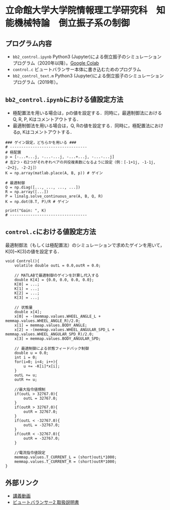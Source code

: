 # 立命館大学大学院情報理工学研究科　知能機械特論　倒立振子系の制御

## プログラム内容
- `bb2_control.ipynb` Python3 (Jupyter)による倒立振子のシミュレーションプログラム（2020年以降）。[Google Colab](https://colab.research.google.com/drive/1dfHT3Tn5mHuN4kQoALb1uVZLmnndbQBl?usp=sharing)
- `control.c` ビュートバランサー本体に書き込むためのプログラム
- `bb2_control_text.m` Python3 (Jupyter)による倒立振子のシミュレーションプログラム（2019年）。

## `bb2_control.ipynb`における値設定方法
- 極配置法を用いる場合は，pの値を設定する．同時に，最適制御法におけるQ, R, P, Kはコメントアウトする．
- 最適制御法を用いる場合は，Q, Rの値を設定する．同時に，極配置法におけるp, Kはコメントアウトする．
```
### ゲイン設定，どちらかを用いる ###
# ----------------------------------
# 極配置
p = [-...+...j, -...-...j, -...+...j, -...-...j]
# 左2つ・右2つがそれぞれペアの共役複素数になるように設定（例：[-1+1j, -1-1j, -2+2j, -2-2j]）
K = np.array(matlab.place(A, B, p)) # ゲイン

# 最適制御
Q = np.diag([..., ..., ..., ...])
R = np.array([...])
P = linalg.solve_continuous_are(A, B, Q, R)
K = np.dot(B.T, P)/R # ゲイン

print("Gain: ", K)
# ----------------------------------
```

## `control.c`における値設定方法
最適制御法（もしくは極配置法）のシミュレーションで求めたゲインを用いて，K[0]~K[3]の値を設定する．
```
void Control(){
	volatile double outL = 0.0,outR = 0.0;

	// MATLABで最適制御のゲインを計算し代入する
	double K[4] = {0.0, 0.0, 0.0, 0.0};
	K[0] = ...;
	K[1] = ...;
	K[2] = ...;
	K[3] = ...;

	// 状態量
	double x[4];
	x[0] = -(memmap.values.WHEEL_ANGLE_L + memmap.values.WHEEL_ANGLE_R)/2.0;
	x[1] = memmap.values.BODY_ANGLE;
	x[2] = -(memmap.values.WHEEL_ANGULAR_SPD_L + memmap.values.WHEEL_ANGULAR_SPD_R)/2.0;
	x[3] = memmap.values.BODY_ANGULAR_SPD;

	// 最適制御による状態フィードバック制御
	double u = 0.0;
	int i = 0;
	for(i=0; i<4; i++){
		u += -K[i]*x[i];
	}
	outL += u;
	outR += u;

	//最大指令値規制
	if(outL > 32767.0){
		outL = 32767.0;
	}
	if(outR > 32767.0){
		outR = 32767.0;
	}
	if(outL < -32767.0){
		outL = -32767.0;
	}
	if(outR < -32767.0){
		outR = -32767.0;
	}

	//電流指令値設定
	memmap.values.T_CURRENT_L = (short)outL*1000;
	memmap.values.T_CURRENT_R = (short)outR*1000;
}
```

## 外部リンク
- [講義動画](https://youtu.be/N5dlfMK_PqE)
- [ビュートバランサー2 取扱説明書](https://www.vstone.co.jp/products/beauto_balancer_2/download/BeautoBalancer2_Manual_1_05.pdf)

